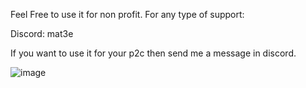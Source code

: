 Feel Free to use it for non profit.
For any type of support: 

Discord: mat3e

If you want to use it for your p2c then send me a message in discord.


![image](https://github.com/13yz/Basic-Imgui-Menu/assets/145342788/df64c55a-2ab3-48b3-ac4d-5543f0fb452a)

